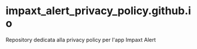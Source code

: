 # impaxt_alert_privacy_policy.github.io
Repository dedicata alla privacy policy per l'app Impaxt Alert
